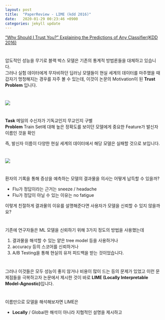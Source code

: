 ```yaml
---
layout: post
title:  "PaperReview - LIME (kdd 2016)"
date:   2020-01-29 00:23:46 +0900
categories: jekyll update
---
```


[“Why Should I Trust You?” Explaining the Predictions of Any Classifier(KDD 2016)](https://www.kdd.org/kdd2016/papers/files/rfp0573-ribeiroA.pdf)  
   
#     
  
    
    
  
  
  
압도적인 성능을 무기로 블랙 박스 모델은 기존의 통계적 방법론들을 대체하고 있습니다.  
그러나 실험 데이터에게 무자비하던 딥러닝 모델들이 현실 세계의 데이터를 마주했을 때 갑자기 멍청해지는 경우를 자주 볼 수 있는데, 이것이 논문의 Motivation이 된 <b>Trust Problem</b> 입니다.  
#  
  
  
![](/image/lime/limeone.jpg)  
#  
  
  
<b>Task</b> 메일의 수신자가 기독교인지 무교인지 구별  
<b>Problem</b> Train Set에 대해 높은 정확도를 보이던 모델에게 중요한 Feature가 발신자 이름인 것을 확인 
  
즉, 발신자 이름이 다양한 현실 세계의 데이터에서 해당 모델은 실패할 것으로 보입니다.  
# 
  
  
![](/image/lime/limetwo.jpg)  
#  
환자의 기록을 통해 증상을 예측하는 모델의 결과물을 의사는 어떻게 납득할 수 있을까?  
  
  
- Flu가 정답이라는 근거는 sneeze / headache  
- Flu가 정답이 아닐 수 있는 이유는 no fatigue  
  
  
이렇게 친절하게 결과물의 이유를 설명해준다면 사용자가 모델을 신뢰할 수 있지 않을까요?  
#  
  
  
기존에 연구자들은 ML 모델을 신뢰하기 위해 3가지 정도의 방법을 사용했는데  
  
1. 결과물을 해석할 수 있는 얕은 tree model 등을 사용하거나  
2. accuracy 등의 스코어를 신뢰하거나  
3. A/B Testing을 통해 현실의 유저 피드백을 받는 것이었습니다.  
#  
  
  
그러나 이것들은 모두 성능이 좋지 않거나 비용이 많이 드는 등의 문제가 있었고 이런 문제점들을 극복하고자 논문에서 제시한 것이 바로 <b>LIME (Locally Interpretable Model-Agnostic)</b>입니다.  
#  
  
  
이름만으로 모델을 해석해보자면 LIME은  
- <b>Locally</b> / Global한 해석이 아니라 지협적인 설명을 제시하고






